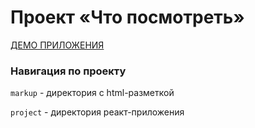 # Проект «Что посмотреть»

[ДЕМО ПРИЛОЖЕНИЯ](https://what-to-watch-v-zdorovcev.vercel.app/)

### Навигация по проекту

`markup` - директория с html-разметкой

`project` - директория реакт-приложения

